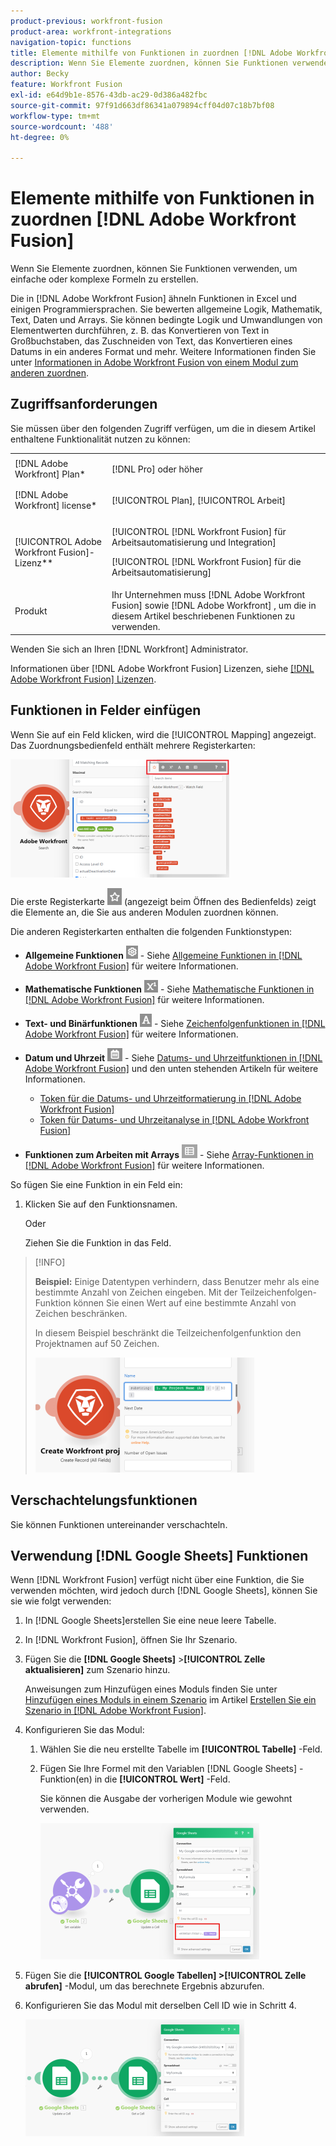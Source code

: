 ```yaml
---
product-previous: workfront-fusion
product-area: workfront-integrations
navigation-topic: functions
title: Elemente mithilfe von Funktionen in zuordnen [!DNL Adobe Workfront Fusion]
description: Wenn Sie Elemente zuordnen, können Sie Funktionen verwenden, um einfache oder komplexe Formeln zu erstellen.
author: Becky
feature: Workfront Fusion
exl-id: e64d9b1e-8576-43db-ac29-0d386a482fbc
source-git-commit: 97f91d663df86341a079894cff04d07c18b7bf08
workflow-type: tm+mt
source-wordcount: '488'
ht-degree: 0%

---
```


# Elemente mithilfe von Funktionen in zuordnen [!DNL Adobe Workfront Fusion]

Wenn Sie Elemente zuordnen, können Sie Funktionen verwenden, um einfache oder komplexe Formeln zu erstellen.

Die in [!DNL Adobe Workfront Fusion] ähneln Funktionen in Excel und einigen Programmiersprachen. Sie bewerten allgemeine Logik, Mathematik, Text, Daten und Arrays. Sie können bedingte Logik und Umwandlungen von Elementwerten durchführen, z. B. das Konvertieren von Text in Großbuchstaben, das Zuschneiden von Text, das Konvertieren eines Datums in ein anderes Format und mehr. Weitere Informationen finden Sie unter [Informationen in Adobe Workfront Fusion von einem Modul zum anderen zuordnen](../../workfront-fusion/mapping/map-information-between-modules.md).

## Zugriffsanforderungen

Sie müssen über den folgenden Zugriff verfügen, um die in diesem Artikel enthaltene Funktionalität nutzen zu können:

<table style="table-layout:auto">
 <col> 
 <col> 
 <tbody> 
  <tr> 
   <td role="rowheader">[!DNL Adobe Workfront] Plan*</td> 
   <td> <p>[!DNL Pro] oder höher</p> </td> 
  </tr> 
  <tr data-mc-conditions=""> 
   <td role="rowheader">[!DNL Adobe Workfront] license*</td> 
   <td> <p>[!UICONTROL Plan], [!UICONTROL Arbeit]</p> </td> 
  </tr> 
  <tr> 
   <td role="rowheader">[!UICONTROL Adobe Workfront Fusion]-Lizenz**</td> 
   <td> <p>[!UICONTROL [!DNL Workfront Fusion] für Arbeitsautomatisierung und Integration] </p><p>[!UICONTROL [!DNL Workfront Fusion] für die Arbeitsautomatisierung]</p>  </td> 
  </tr> 
  <tr> 
   <td role="rowheader">Produkt</td> 
   <td>Ihr Unternehmen muss [!DNL Adobe Workfront Fusion] sowie [!DNL Adobe Workfront] , um die in diesem Artikel beschriebenen Funktionen zu verwenden.</td> 
  </tr> 
 </tbody> 
</table>

Wenden Sie sich an Ihren [!DNL Workfront] Administrator.

Informationen über [!DNL Adobe Workfront Fusion] Lizenzen, siehe [[!DNL Adobe Workfront Fusion] Lizenzen](../../workfront-fusion/get-started/license-automation-vs-integration.md).

## Funktionen in Felder einfügen

Wenn Sie auf ein Feld klicken, wird die [!UICONTROL Mapping] angezeigt. Das Zuordnungsbedienfeld enthält mehrere Registerkarten:

![](assets/functions-toolbar-350x189.png)

Die erste Registerkarte ![](assets/toolbar-icon-functions-you-map-from-other-modules.png) (angezeigt beim Öffnen des Bedienfelds) zeigt die Elemente an, die Sie aus anderen Modulen zuordnen können.

Die anderen Registerkarten enthalten die folgenden Funktionstypen:

* **Allgemeine Funktionen** ![](assets/toolbar-icon-general-function.png) - Siehe [Allgemeine Funktionen in [!DNL Adobe Workfront Fusion]](../../workfront-fusion/functions/general-functions.md) für weitere Informationen.

* **Mathematische Funktionen** ![](assets/toolbar-icon-math-functions.png) - Siehe [Mathematische Funktionen in [!DNL Adobe Workfront Fusion]](../../workfront-fusion/functions/math-functions.md) für weitere Informationen.

* **Text- und Binärfunktionen** ![](assets/toolbar-icon-text&binary-functions.png) - Siehe [Zeichenfolgenfunktionen in [!DNL Adobe Workfront Fusion]](../../workfront-fusion/functions/string-functions.md) für weitere Informationen.

* **Datum und Uhrzeit** ![](assets/toolbar-icon-date&time-functions.png) - Siehe [Datums- und Uhrzeitfunktionen in [!DNL Adobe Workfront Fusion]](../../workfront-fusion/functions/date-and-time-functions.md) und den unten stehenden Artikeln für weitere Informationen.

   * [Token für die Datums- und Uhrzeitformatierung in [!DNL Adobe Workfront Fusion]](../../workfront-fusion/functions/tokens-for-date-and-time-formatting.md)
   * [Token für Datums- und Uhrzeitanalyse in [!DNL Adobe Workfront Fusion]](../../workfront-fusion/functions/tokens-for-date-and-time-parsing.md)

* **Funktionen zum Arbeiten mit Arrays** ![](assets/toolbar-icon-functions-for-arrays.png) - Siehe [Array-Funktionen in [!DNL Adobe Workfront Fusion]](../../workfront-fusion/functions/array-functions.md) für weitere Informationen.

So fügen Sie eine Funktion in ein Feld ein:

1. Klicken Sie auf den Funktionsnamen.

   Oder

   Ziehen Sie die Funktion in das Feld.

>[!INFO]
>
>**Beispiel:** Einige Datentypen verhindern, dass Benutzer mehr als eine bestimmte Anzahl von Zeichen eingeben. Mit der Teilzeichenfolgen-Funktion können Sie einen Wert auf eine bestimmte Anzahl von Zeichen beschränken.
>
>In diesem Beispiel beschränkt die Teilzeichenfolgenfunktion den Projektnamen auf 50 Zeichen.
>
>![](assets/example-meet-length-restriction-350x184.png)

## Verschachtelungsfunktionen

Sie können Funktionen untereinander verschachteln.

## Verwendung [!DNL Google Sheets] Funktionen

Wenn [!DNL Workfront Fusion] verfügt nicht über eine Funktion, die Sie verwenden möchten, wird jedoch durch [!DNL Google Sheets], können Sie sie wie folgt verwenden:

1. In [!DNL Google Sheets]erstellen Sie eine neue leere Tabelle.
1. In [!DNL Workfront Fusion], öffnen Sie Ihr Szenario.
1. Fügen Sie die **[!DNL Google Sheets]** >**[!UICONTROL Zelle aktualisieren]** zum Szenario hinzu.

   Anweisungen zum Hinzufügen eines Moduls finden Sie unter [Hinzufügen eines Moduls in einem Szenario](../../workfront-fusion/scenarios/create-a-scenario.md#add) im Artikel [Erstellen Sie ein Szenario in [!DNL Adobe Workfront Fusion]](../../workfront-fusion/scenarios/create-a-scenario.md).

1. Konfigurieren Sie das Modul:

   1. Wählen Sie die neu erstellte Tabelle im **[!UICONTROL Tabelle]** -Feld.
   1. Fügen Sie Ihre Formel mit den Variablen [!DNL Google Sheets] -Funktion(en) in die **[!UICONTROL Wert]** -Feld.

      Sie können die Ausgabe der vorherigen Module wie gewohnt verwenden.

      ![](assets/exploit-google-sheet-functions-350x218.png)

1. Fügen Sie die **[!UICONTROL Google Tabellen] >[!UICONTROL Zelle abrufen]** -Modul, um das berechnete Ergebnis abzurufen.
1. Konfigurieren Sie das Modul mit derselben Cell ID wie in Schritt 4.

   ![](assets/exploit-google-sheet-functions-2-350x187.png)
